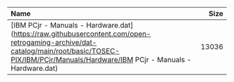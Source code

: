 |Name|Size|
|:---|---:|
|[IBM PCjr - Manuals - Hardware.dat](https://raw.githubusercontent.com/open-retrogaming-archive/dat-catalog/main/root/basic/TOSEC-PIX/IBM/PCjr/Manuals/Hardware/IBM PCjr - Manuals - Hardware.dat)|13036|
